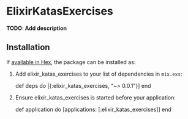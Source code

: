 # ElixirKatasExercises

**TODO: Add description**

## Installation

If [available in Hex](https://hex.pm/docs/publish), the package can be installed as:

  1. Add elixir_katas_exercises to your list of dependencies in `mix.exs`:

        def deps do
          [{:elixir_katas_exercises, "~> 0.0.1"}]
        end

  2. Ensure elixir_katas_exercises is started before your application:

        def application do
          [applications: [:elixir_katas_exercises]]
        end

